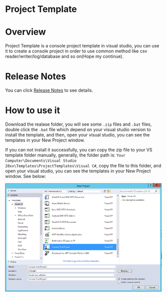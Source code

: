 # Project Template

# Overview
Project Template is a console project template in visual studio, you can use it to create a console project in order to use common method like csv reader/writer/log/database and so on(Hope my continue).

# Release Notes
You can click [Release Notes](Documents/ReleaseNote.md) to see details.

# How to use it
Download the realase folder, you will see some `.zip` files and `.bat` files, double click the `.bat` file which depend on your visual studio version to install the template, and then, open your visual studio, you can see the templates in your New Project window.

If you can not install it successfully, you can copy the zip file to your VS template folder manually, generally, the folder path is: `Your Computer\Documents\Visual Studio 20xx\Templates\ProjectTemplates\Visual C#`, copy the file to this folder, and open your visual studio, you can see the templates in your New Project window. See below:

![Alt text](Documents/Images/NewProject.png)
